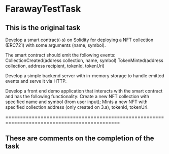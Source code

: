 # FarawayTestTask

## This is the original task

Develop a smart contract(-s) on Solidity for deploying a NFT collection (ERC721) with some arguments (name, symbol). 

The smart contract should emit the following events:
CollectionCreated(address collection, name, symbol)
TokenMinted(address collection, address recipient, tokenId, tokenUri)

Develop a simple backend server with in-memory storage to handle emitted events and serve it via HTTP.

Develop a front end demo application that interacts with the smart contract and has the following functionality:
Create a new NFT collection with specified name and symbol (from user input);
Mints a new NFT with specified collection address (only created on 3.a), tokenId, tokenUri.

=============================================================================================

## These are comments on the completion of the task 
